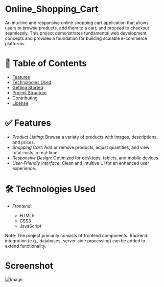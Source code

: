 # Online_Shopping_Cart

An intuitive and responsive online shopping cart application that allows users to browse products, add them to a cart, and proceed to checkout seamlessly. This project demonstrates fundamental web development concepts and provides a foundation for building scalable e-commerce platforms.

# 📌 Table of Contents

* [Features](#features)
* [Technologies Used](#technologies-used)
* [Getting Started](#getting-started)
* [Project Structure](#project-structure)
* [Contributing](#contributing)
* [License](#license)

# ✅ Features

* *Product Listing*: Browse a variety of products with images, descriptions, and prices.
* *Shopping Cart*: Add or remove products, adjust quantities, and view total costs in real-time.
* *Responsive Design*: Optimized for desktops, tablets, and mobile devices.
* *User-Friendly Interface*: Clean and intuitive UI for an enhanced user experience.

# 🛠 Technologies Used

* *Frontend*:

  * HTML5
  * CSS3
  * JavaScript

Note: The project primarily consists of frontend components. Backend integration (e.g., databases, server-side processing) can be added to extend functionality.

# Screenshot
![Image](https://github.com/user-attachments/assets/79b442bb-d435-405c-a554-a9b1d6cd9295)
